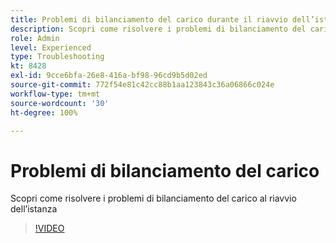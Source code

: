 ```yaml
---
title: Problemi di bilanciamento del carico durante il riavvio dell’istanza
description: Scopri come risolvere i problemi di bilanciamento del carico che si verificano durante il riavvio dell’istanza
role: Admin
level: Experienced
type: Troubleshooting
kt: 8428
exl-id: 9cce6bfa-26e8-416a-bf98-96cd9b5d02ed
source-git-commit: 772f54e81c42cc88b1aa123843c36a06866c024e
workflow-type: tm+mt
source-wordcount: '30'
ht-degree: 100%

---
```


# Problemi di bilanciamento del carico

Scopri come risolvere i problemi di bilanciamento del carico al riavvio dell’istanza
>[!VIDEO](https://video.tv.adobe.com/v/335984?quality=12)
